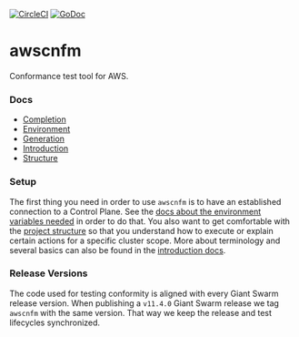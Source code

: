 [![CircleCI](https://circleci.com/gh/giantswarm/awscnfm.svg?style=shield)](https://circleci.com/gh/giantswarm/awscnfm)
[![GoDoc](https://godoc.org/github.com/giantswarm/awscnfm?status.svg)](https://pkg.go.dev/github.com/giantswarm/awscnfm?tab=overview)



# awscnfm

Conformance test tool for AWS.



### Docs

* [Completion](/docs/completion.md)
* [Environment](/docs/environment.md)
* [Generation](/docs/generation.md)
* [Introduction](/docs/introduction.md)
* [Structure](/docs/structure.md)



### Setup

The first thing you need in order to use `awscnfm` is to have an established
connection to a Control Plane. See the [docs about the environment variables
needed](/docs/environment.md) in order to do that. You also want to get
comfortable with the [project structure](/docs/structure.md) so that you
understand how to execute or explain certain actions for a specific cluster
scope. More about terminology and several basics can also be found in the
[introduction docs](/docs/introduction.md).



### Release Versions

The code used for testing conformity is aligned with every Giant Swarm release
version. When publishing a `v11.4.0` Giant Swarm release we tag `awscnfm` with
the same version. That way we keep the release and test lifecycles synchronized.
